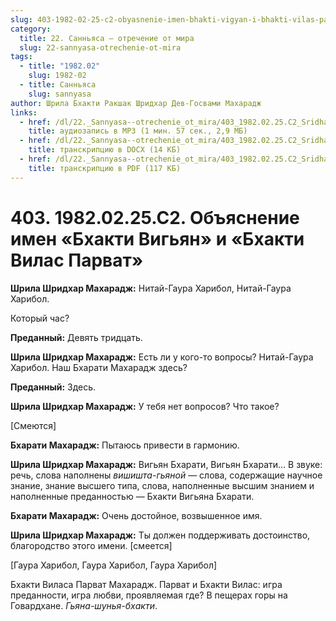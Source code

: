 ```yaml
---
slug: 403-1982-02-25-c2-obyasnenie-imen-bhakti-vigyan-i-bhakti-vilas-parvat
category:
  title: 22. Санньяса — отречение от мира
  slug: 22-sannyasa-otrechenie-ot-mira
tags:
  - title: "1982.02"
    slug: 1982-02
  - title: Санньяса
    slug: sannyasa
author: Шрила Бхакти Ракшак Шридхар Дев-Госвами Махарадж
links:
  - href: /dl/22._Sannyasa--otrechenie_ot_mira/403_1982.02.25.C2_SridharMj_Objasnenie_imen_Bhakti_Vigjan_i_Bhakti_Vilas_Parvat.mp3
    title: аудиозапись в MP3 (1 мин. 57 сек., 2,9 МБ)
  - href: /dl/22._Sannyasa--otrechenie_ot_mira/403_1982.02.25.C2_SridharMj_Objasnenie_imen_Bhakti_Vigjan_i_Bhakti_Vilas_Parvat.docx
    title: транскрипцию в DOCX (14 КБ)
  - href: /dl/22._Sannyasa--otrechenie_ot_mira/403_1982.02.25.C2_SridharMj_Objasnenie_imen_Bhakti_Vigjan_i_Bhakti_Vilas_Parvat.pdf
    title: транскрипцию в PDF (117 КБ)
---
```


# 403. 1982.02.25.C2. Объяснение имен «Бхакти Вигьян» и «Бхакти Вилас Парват»

**Шрила Шридхар Махарадж:** Нитай-Гаура Харибол, Нитай-Гаура Харибол.

Который час?

**Преданный:** Девять тридцать.

**Шрила Шридхар Махарадж:** Есть ли у кого-то вопросы? Нитай-Гаура Харибол. Наш Бхарати Махарадж здесь?

**Преданный:** Здесь.

**Шрила Шридхар Махарадж:** У тебя нет вопросов? Что такое?

[Смеются]

**Бхарати Махарадж:** Пытаюсь привести в гармонию.

**Шрила Шридхар Махарадж:** Вигьян Бхарати, Вигьян Бхарати… В звуке: речь, слова наполнены *вишишта-гьяной* — слова, содержащие научное знание, знание высшего типа, слова, наполненные высшим знанием и наполненные преданностью — Бхакти Вигьяна Бхарати.

**Бхарати Махарадж:** Очень достойное, возвышенное имя.

**Шрила Шридхар Махарадж:** Ты должен поддерживать достоинство, благородство этого имени. [смеется]

[Гаура Харибол, Гаура Харибол, Гаура Харибол]

Бхакти Виласа Парват Махарадж. Парват и Бхакти Вилас: игра преданности, игра любви, проявляемая где? В пещерах горы на Говардхане. *Гьяна-шунья-бхакти*.

